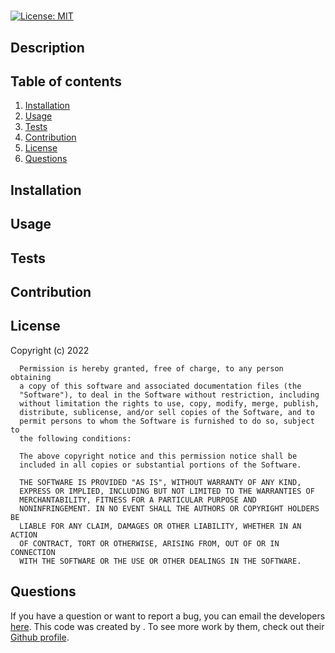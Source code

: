 # 
  [![License: MIT](https://img.shields.io/badge/License-MIT-yellow.svg)](https://opensource.org/licenses/MIT)

  ## Description

  
  
  ## Table of contents
  
  1. [Installation](#installation)
  2. [Usage](#usage)
  3. [Tests](#tests)
  4. [Contribution](#contribution)
  5. [License](#license)
  6. [Questions](#questions)
  
  ## Installation
  
  
  
  ## Usage
  
  
  
  ## Tests
  
  
  
  ## Contribution
  
  

  ## License

  Copyright (c) 2022 

      Permission is hereby granted, free of charge, to any person obtaining
      a copy of this software and associated documentation files (the
      "Software"), to deal in the Software without restriction, including
      without limitation the rights to use, copy, modify, merge, publish,
      distribute, sublicense, and/or sell copies of the Software, and to
      permit persons to whom the Software is furnished to do so, subject to
      the following conditions:
      
      The above copyright notice and this permission notice shall be
      included in all copies or substantial portions of the Software.
      
      THE SOFTWARE IS PROVIDED "AS IS", WITHOUT WARRANTY OF ANY KIND,
      EXPRESS OR IMPLIED, INCLUDING BUT NOT LIMITED TO THE WARRANTIES OF
      MERCHANTABILITY, FITNESS FOR A PARTICULAR PURPOSE AND
      NONINFRINGEMENT. IN NO EVENT SHALL THE AUTHORS OR COPYRIGHT HOLDERS BE
      LIABLE FOR ANY CLAIM, DAMAGES OR OTHER LIABILITY, WHETHER IN AN ACTION
      OF CONTRACT, TORT OR OTHERWISE, ARISING FROM, OUT OF OR IN CONNECTION
      WITH THE SOFTWARE OR THE USE OR OTHER DEALINGS IN THE SOFTWARE.
  
  ## Questions
  
  If you have a question or want to report a bug, you can email the developers [here](mailto:).
  This code was created by . To see more work by them, check out their [Github profile](https://github.com/).